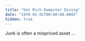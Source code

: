 ```yaml
---
title: "Get Rich Dumpster Diving"
date: "1970-01-01T00:00:00.000Z"
hidden: true
---
```


Junk is often a mispriced asset ...
